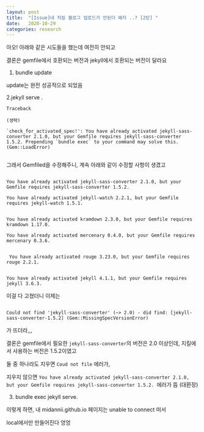 ```yaml
---
layout: post
title:  "[Issue]내 지킬 블로그 업로드가 안된다 왜지 ..? [2탄] "
date:   2020-10-29
categories: research
---
```



아오! 아래와 같은 시도들을 했는데 여전히 안되고

결론은 gemfile에서 호환되는 버전과 jekyll에서 호환되는 버전이 달라요



1. bundle update

update는 완전 성공적으로 되었음




2.jekyll serve .  


```
Traceback

(생략)

`check_for_activated_spec!': You have already activated jekyll-sass-converter 2.1.0, but your Gemfile requires jekyll-sass-converter 1.5.2. Prepending `bundle exec` to your command may solve this. (Gem::LoadError)


```

그래서 Gemfiled을 수정해주니, 계속 아래와 같이 수정할 사항이 생겼고


```

You have already activated jekyll-sass-converter 2.1.0, but your Gemfile requires jekyll-sass-converter 1.5.2.

You have already activated jekyll-watch 2.2.1, but your Gemfile requires jekyll-watch 1.5.1.


You have already activated kramdown 2.3.0, but your Gemfile requires kramdown 1.17.0.

You have already activated mercenary 0.4.0, but your Gemfile requires mercenary 0.3.6.


 You have already activated rouge 3.23.0, but your Gemfile requires rouge 2.2.1.


You have already activated jekyll 4.1.1, but your Gemfile requires jekyll 3.6.3.

```



이걸 다 고쳤더니 이제는

```

Could not find 'jekyll-sass-converter' (~> 2.0) - did find: [jekyll-sass-converter-1.5.2] (Gem::MissingSpecVersionError)
```

가 뜨더라,,,


결론은 gemfile에서 필요한 `jekyll-sass-converter`의 버전은 2.0 이상인데, 지킬에서 사용하는 버전은 1.5.2이였고


둘 중 하나라도 지우면 `Coud not file` 에러가,


지우지 않으면 `You have already activated jekyll-sass-converter 2.1.0, but your Gemfile requires jekyll-sass-converter 1.5.2. `에러가 뜸 (대환장)




3. bundle exec jekyll serve.



이렇게 하면, 내 midannii.github.io 페이지는 unable to connect 떠서

local에서만 만들어진다 엉엉


<br>
